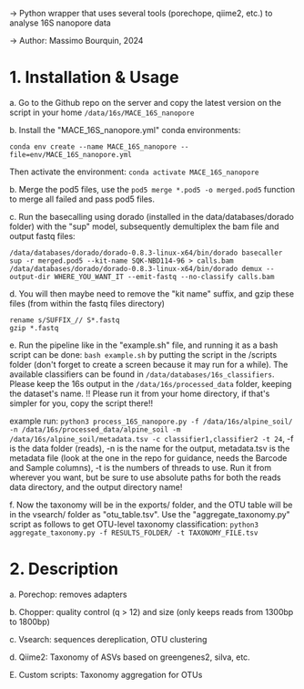 -> Python wrapper that uses several tools (porechope, qiime2, etc.) to analyse 16S nanopore data

-> Author: Massimo Bourquin, 2024

# 1. Installation & Usage

  a. Go to the Github repo on the server and copy the latest version on the script in your home `/data/16s/MACE_16S_nanopore`

  b. Install the "MACE_16S_nanopore.yml" conda environments:
```
conda env create --name MACE_16S_nanopore --file=env/MACE_16S_nanopore.yml
```
  Then activate the environment: `conda activate MACE_16S_nanopore`

  b. Merge the pod5 files, use the `pod5 merge *.pod5 -o merged.pod5` function to merge all failed and pass pod5 files.

  c. Run the basecalling using dorado (installed in the data/databases/dorado folder) with the "sup" model, subsequently demultiplex the bam file and output fastq files: 
  ```
  /data/databases/dorado/dorado-0.8.3-linux-x64/bin/dorado basecaller sup -r merged.pod5 --kit-name SQK-NBD114-96 > calls.bam
  /data/databases/dorado/dorado-0.8.3-linux-x64/bin/dorado demux --output-dir WHERE_YOU_WANT_IT --emit-fastq --no-classify calls.bam
  ```

  d. You will then maybe need to remove the "kit name" suffix, and gzip these files (from within the fastq files directory)
```
rename s/SUFFIX_// S*.fastq
gzip *.fastq
```
    
  e. Run the pipeline like in the "example.sh" file, and running it as a bash script can be done: `bash example.sh` by putting the script in the /scripts folder (don't forget to create a screen because it may run for a while). The available classifiers can be found in `/data/databases/16s_classifiers`. Please keep the 16s output in the `/data/16s/processed_data` folder, keeping the dataset's name. !! Please run it from your home directory, if that's simpler for you, copy the script there!!
  
  example run: `python3 process_16S_nanopore.py -f /data/16s/alpine_soil/ -n /data/16s/processed_data/alpine_soil -m /data/16s/alpine_soil/metadata.tsv -c classifier1,classifier2 -t 24`, -f is the data folder (reads), -n is the name for the output, metadata.tsv is the metadata file (look at the one in the repo for guidance, needs the Barcode and Sample columns), -t is the numbers of threads to use. Run it from wherever you want, but be sure to use absolute paths for both the reads data directory, and the output directory name!

  f. Now the taxonomy will be in the exports/ folder, and the OTU table will be in the vsearch/ folder as "otu_table.tsv". Use the "aggregate_taxonomy.py" script as follows to get OTU-level taxonomy classification: `python3 aggregate_taxonomy.py -f RESULTS_FOLDER/ -t TAXONOMY_FILE.tsv`

# 2. Description

  a. Porechop: removes adapters
  
  b. Chopper: quality control (q > 12) and size (only keeps reads from 1300bp to 1800bp)

  c. Vsearch: sequences dereplication, OTU clustering
  
  d. Qiime2: Taxonomy of ASVs based on greengenes2, silva, etc.

  E. Custom scripts: Taxonomy aggregation for OTUs


